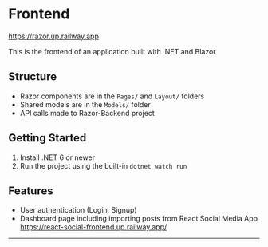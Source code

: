 # Frontend

https://razor.up.railway.app

This is the frontend of an application built with .NET and Blazor

## Structure
- Razor components are in the `Pages/` and `Layout/` folders
- Shared models are in the `Models/` folder
- API calls made to Razor-Backend project

## Getting Started
1. Install .NET 6 or newer
2. Run the project using the built-in `dotnet watch run`

## Features
- User authentication (Login, Signup)
- Dashboard page including importing posts from React Social Media App
https://react-social-frontend.up.railway.app/

---
